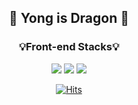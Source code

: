 <div align="center">   
  
## 🐉 Yong is Dragon 🐉


  
### 💡Front-end Stacks💡
         
<img src="https://img.shields.io/badge/HTML5-E34F26?style=flat-square&logo=HTML5&logoColor=white" />  
<img src="https://img.shields.io/badge/CSS3-1572B6?style=flat-square&logo=CSS3&logoColor=white" />  
<img src="https://img.shields.io/badge/JavaScript-F7DF1E?style=flat-square&logo=JavaScript&logoColor=white" />
  
[![Hits](https://hits.seeyoufarm.com/api/count/incr/badge.svg?url=https%3A%2F%2Fgithub.com%2Fyongisadragon&count_bg=%23FFA1A7&title_bg=%237A7A7A&icon=&icon_color=%23E7E7E7&title=hits&edge_flat=true)](https://github.com/yongisadragon)

</div>
